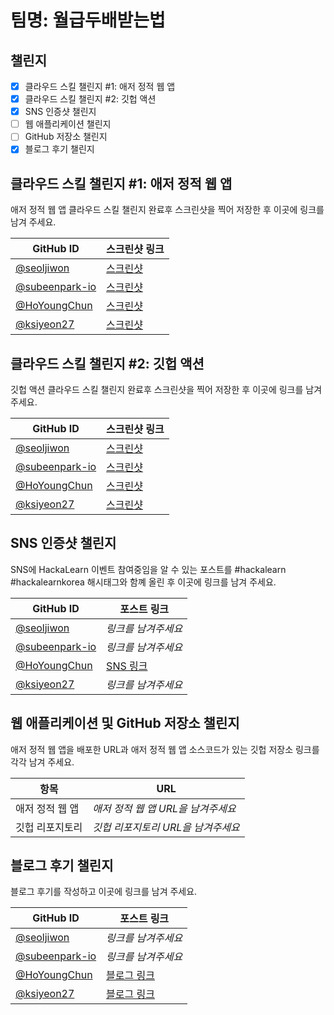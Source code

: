 # 팀명: 월급두배받는법

## 챌린지

- [X] 클라우드 스킬 챌린지 #1: 애저 정적 웹 앱
- [X] 클라우드 스킬 챌린지 #2: 깃헙 액션
- [X] SNS 인증샷 챌린지
- [ ] 웹 애플리케이션 챌린지
- [ ] GitHub 저장소 챌린지
- [X] 블로그 후기 챌린지

## 클라우드 스킬 챌린지 #1: 애저 정적 웹 앱

애저 정적 웹 앱 클라우드 스킬 챌린지 완료후 스크린샷을 찍어 저장한 후 이곳에 링크를 남겨 주세요.


| GitHub ID                                          | 스크린샷 링크                                                                                                     |
| -------------------------------------------------- | ----------------------------------------------------------------------------------------------------------------- |
| [@seoljiwon](https://github.com/seoljiwon)         | [스크린샷](https://user-images.githubusercontent.com/76513385/128866851-dae5ac4d-becc-476e-b8ca-37144ed6d6ff.png)|
| [@subeenpark-io](https://github.com/subeenpark-io) | [스크린샷](https://user-images.githubusercontent.com/57657135/128620283-3af1bd87-9af8-4fc5-afeb-b005c4f52542.png) |
| [@HoYoungChun](https://github.com/HoYoungChun)     | [스크린샷](https://user-images.githubusercontent.com/63651422/128835642-f110d297-7bd8-4e64-8ece-ec2b2f2b80a7.png)                                                                                               |
| [@ksiyeon27](https://github.com/ksiyeon27)         | [스크린샷](https://user-images.githubusercontent.com/76062959/128620291-2bc4fb35-107e-4e95-8df6-b3db52b07a37.png)  |


## 클라우드 스킬 챌린지 #2: 깃헙 액션

깃헙 액션 클라우드 스킬 챌린지 완료후 스크린샷을 찍어 저장한 후 이곳에 링크를 남겨 주세요.

| GitHub ID                                          | 스크린샷 링크       |
| -------------------------------------------------- | ------------------- |
| [@seoljiwon](https://github.com/seoljiwon)         | [스크린샷](https://user-images.githubusercontent.com/76513385/128970450-9a57fa2e-3ff0-486c-8f60-c81890a6df11.png) |
| [@subeenpark-io](https://github.com/subeenpark-io) | [스크린샷](https://user-images.githubusercontent.com/57657135/128620620-e0e98a8e-e156-4f4f-9a84-b220059322f2.png) |
| [@HoYoungChun](https://github.com/HoYoungChun)     | [스크린샷](https://user-images.githubusercontent.com/63651422/129038373-faf1a5ff-e78c-480c-a5ef-2eae025a7dd1.png) |
| [@ksiyeon27](https://github.com/ksiyeon27)         | [스크린샷](https://user-images.githubusercontent.com/76062959/128997523-2a2f46ee-6bbe-46d2-b2b2-16950ec47110.png) |

## SNS 인증샷 챌린지

SNS에 HackaLearn 이벤트 참여중임을 알 수 있는 포스트를 #hackalearn #hackalearnkorea 해시태그와 함꼐 올린 후 이곳에 링크를 남겨 주세요.

| GitHub ID                                          | 포스트 링크         |
| -------------------------------------------------- | ------------------- |
| [@seoljiwon](https://github.com/seoljiwon)         | _링크를 남겨주세요_ |
| [@subeenpark-io](https://github.com/subeenpark-io) | _링크를 남겨주세요_ |
| [@HoYoungChun](https://github.com/HoYoungChun)     | [SNS 링크](https://www.instagram.com/p/CSjUvbRFZd3/?utm_source=ig_web_copy_link) |
| [@ksiyeon27](https://github.com/ksiyeon27)         | _링크를 남겨주세요_ |

## 웹 애플리케이션 및 GitHub 저장소 챌린지

애저 정적 웹 앱을 배포한 URL과 애저 정적 웹 앱 소스코드가 있는 깃헙 저장소 링크를 각각 남겨 주세요.

| 항목            | URL                                |
| --------------- | ---------------------------------- |
| 애저 정적 웹 앱 | _애저 정적 웹 앱 URL을 남겨주세요_ |
| 깃헙 리포지토리 | _깃헙 리포지토리 URL을 남겨주세요_ |

## 블로그 후기 챌린지

블로그 후기를 작성하고 이곳에 링크를 남겨 주세요.


| GitHub ID                                          | 포스트 링크         |
| -------------------------------------------------- | ------------------- |
| [@seoljiwon](https://github.com/seoljiwon)         | _링크를 남겨주세요_ |
| [@subeenpark-io](https://github.com/subeenpark-io) | _링크를 남겨주세요_ |
| [@HoYoungChun](https://github.com/HoYoungChun)     | [블로그 링크](https://supremo7.tistory.com/275) |
| [@ksiyeon27](https://github.com/ksiyeon27)         | [블로그 링크](https://c0dingst0ry.tistory.com/2) |


